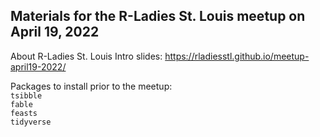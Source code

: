 ## Materials for the R-Ladies St. Louis meetup on April 19, 2022

About R-Ladies St. Louis Intro slides: https://rladiesstl.github.io/meetup-april19-2022/

Packages to install prior to the meetup:  
`tsibble`  
`fable`  
`feasts`  
`tidyverse`  

